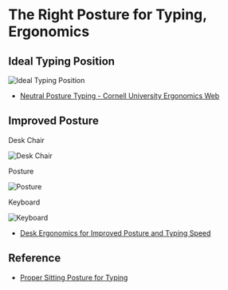 

# The Right Posture for Typing, Ergonomics

## Ideal Typing Position

![Ideal Typing Position](http://ergo.human.cornell.edu/ahtutorials/tutorialimages/idealtyping.jpeg)

- [Neutral Posture Typing - Cornell University Ergonomics Web](http://ergo.human.cornell.edu/ahtutorials/typingposture.html)


## Improved Posture
Desk Chair

![Desk Chair](http://www.daskeyboard.com/blog/wordpress/wp-content/uploads/2011/11/posture_foot_stool.jpg)

Posture

![Posture](http://www.daskeyboard.com/blog/wordpress/wp-content/uploads/2011/11/bad_desk_posture.jpg)

Keyboard

![Keyboard](http://www.daskeyboard.com/blog/wordpress/wp-content/uploads/2011/11/keyboard_posture.jpg)

- [Desk Ergonomics for Improved Posture and Typing Speed](http://www.daskeyboard.com/blog/desk-ergonomics-for-improved-posture-and-typing-speed/)


## Reference

- [Proper Sitting Posture for Typing](http://www.webmd.com/back-pain/proper-sitting-posture-for-typing)
